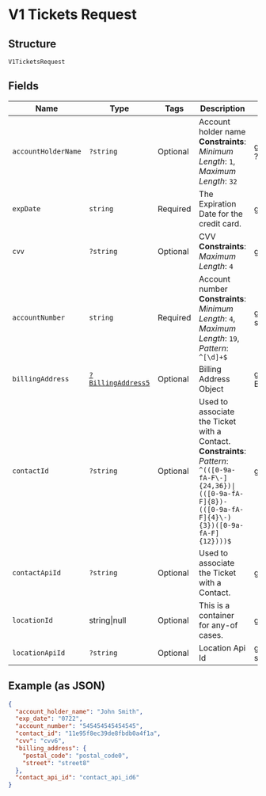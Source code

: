 
# V1 Tickets Request

## Structure

`V1TicketsRequest`

## Fields

| Name | Type | Tags | Description | Getter | Setter |
|  --- | --- | --- | --- | --- | --- |
| `accountHolderName` | `?string` | Optional | Account holder name<br>**Constraints**: *Minimum Length*: `1`, *Maximum Length*: `32` | getAccountHolderName(): ?string | setAccountHolderName(?string accountHolderName): void |
| `expDate` | `string` | Required | The Expiration Date for the credit card. | getExpDate(): string | setExpDate(string expDate): void |
| `cvv` | `?string` | Optional | CVV<br>**Constraints**: *Maximum Length*: `4` | getCvv(): ?string | setCvv(?string cvv): void |
| `accountNumber` | `string` | Required | Account number<br>**Constraints**: *Minimum Length*: `4`, *Maximum Length*: `19`, *Pattern*: `^[\d]+$` | getAccountNumber(): string | setAccountNumber(string accountNumber): void |
| `billingAddress` | [`?BillingAddress5`](../../doc/models/billing-address-5.md) | Optional | Billing Address Object | getBillingAddress(): ?BillingAddress5 | setBillingAddress(?BillingAddress5 billingAddress): void |
| `contactId` | `?string` | Optional | Used to associate the Ticket with a Contact.<br>**Constraints**: *Pattern*: `^(([0-9a-fA-F\-]{24,36})\|(([0-9a-fA-F]{8})-(([0-9a-fA-F]{4}\-){3})([0-9a-fA-F]{12})))$` | getContactId(): ?string | setContactId(?string contactId): void |
| `contactApiId` | `?string` | Optional | Used to associate the Ticket with a Contact. | getContactApiId(): ?string | setContactApiId(?string contactApiId): void |
| `locationId` | string\|null | Optional | This is a container for any-of cases. | getLocationId(): ?string | setLocationId(?string locationId): void |
| `locationApiId` | `?string` | Optional | Location Api Id | getLocationApiId(): ?string | setLocationApiId(?string locationApiId): void |

## Example (as JSON)

```json
{
  "account_holder_name": "John Smith",
  "exp_date": "0722",
  "account_number": "545454545454545",
  "contact_id": "11e95f8ec39de8fbdb0a4f1a",
  "cvv": "cvv6",
  "billing_address": {
    "postal_code": "postal_code0",
    "street": "street8"
  },
  "contact_api_id": "contact_api_id6"
}
```

